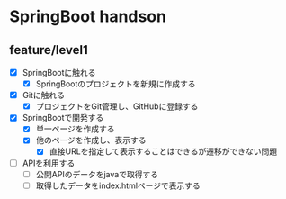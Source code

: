 # SpringBoot handson

## feature/level1

- [x] SpringBootに触れる
    - [x] SpringBootのプロジェクトを新規に作成する
- [x] Gitに触れる
    - [x] プロジェクトをGit管理し、GitHubに登録する
- [x] SpringBootで開発する
    - [x] 単一ページを作成する
    - [x] 他のページを作成し、表示する
        - [x] 直接URLを指定して表示することはできるが遷移ができない問題
- [ ] APIを利用する
    - [ ] 公開APIのデータをjavaで取得する
    - [ ] 取得したデータをindex.htmlページで表示する